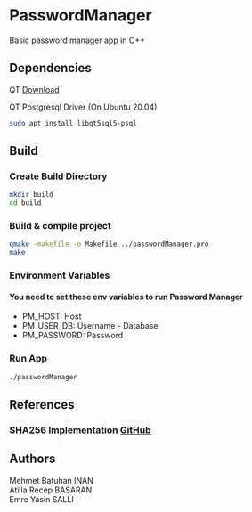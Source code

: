 # PasswordManager

Basic password manager app in C++

## Dependencies

QT [Download](https://www.qt.io/download)

QT Postgresql Driver (On Ubuntu 20.04)

```bash
sudo apt install libqt5sql5-psql
```

## Build

### Create Build Directory

```bash
mkdir build
cd build
```

### Build & compile project
```bash
qmake -makefile -o Makefile ../passwordManager.pro
make
```

### Environment Variables

#### You need to set these env variables to run Password Manager

* PM_HOST: Host
* PM_USER_DB: Username - Database
* PM_PASSWORD: Password

### Run App

```bash
./passwordManager
```

## References

### SHA256 Implementation [GitHub](https://github.com/System-Glitch/SHA256)

## Authors

Mehmet Batuhan INAN <br />
Atilla Recep BASARAN <br />
Emre Yasin SALLI
